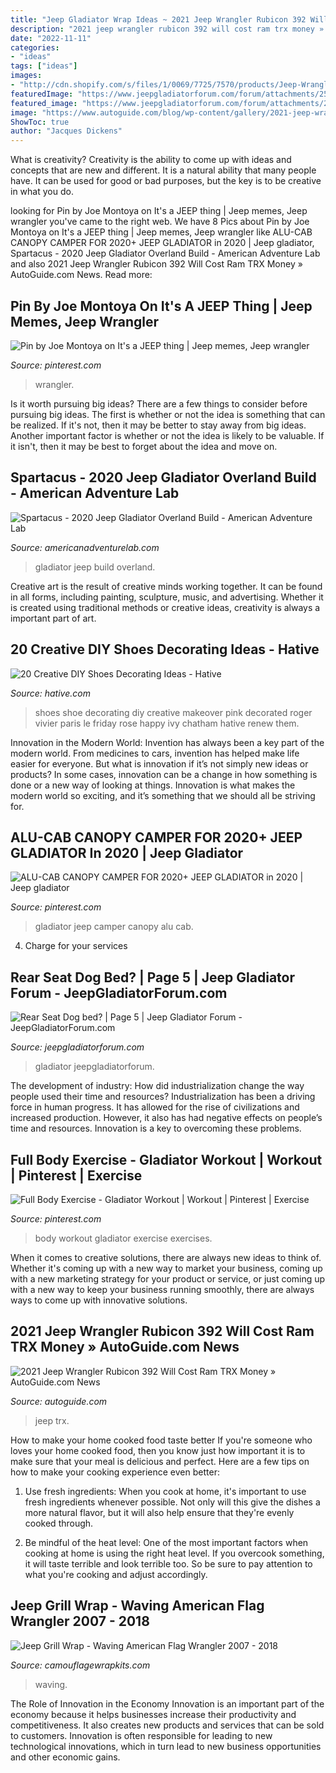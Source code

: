 ```yaml
---
title: "Jeep Gladiator Wrap Ideas ~ 2021 Jeep Wrangler Rubicon 392 Will Cost Ram Trx Money » Autoguide.com News"
description: "2021 jeep wrangler rubicon 392 will cost ram trx money » autoguide.com news"
date: "2022-11-11"
categories:
- "ideas"
tags: ["ideas"]
images:
- "http://cdn.shopify.com/s/files/1/0069/7725/7570/products/Jeep-Wrangler-Grill-Wraps-American-Flag-Wavy-2007-2018-JK-am_1200x1200.jpg?v=1569283522"
featuredImage: "https://www.jeepgladiatorforum.com/forum/attachments/25823/"
featured_image: "https://www.jeepgladiatorforum.com/forum/attachments/25823/"
image: "https://www.autoguide.com/blog/wp-content/gallery/2021-jeep-wrangler-rubicon-392-2020-11-17/2021-Jeep-Wrangler-Rubicon-392-04.jpg"
ShowToc: true
author: "Jacques Dickens"
---
```



What is creativity?
Creativity is the ability to come up with ideas and concepts that are new and different. It is a natural ability that many people have. It can be used for good or bad purposes, but the key is to be creative in what you do.

	

		
looking for Pin by Joe Montoya on It&#039;s a JEEP thing | Jeep memes, Jeep wrangler you've came to the right web. We have 8 Pics about Pin by Joe Montoya on It&#039;s a JEEP thing | Jeep memes, Jeep wrangler like ALU-CAB CANOPY CAMPER FOR 2020+ JEEP GLADIATOR in 2020 | Jeep gladiator, Spartacus - 2020 Jeep Gladiator Overland Build - American Adventure Lab and also 2021 Jeep Wrangler Rubicon 392 Will Cost Ram TRX Money » AutoGuide.com News. Read more:
		
    
## Pin By Joe Montoya On It&#039;s A JEEP Thing | Jeep Memes, Jeep Wrangler

<img loading=lazy src="https://i.pinimg.com/originals/79/ae/3b/79ae3bf23ae7610fadb1c5a95c06f1ee.jpg" onerror="this.onerror=null;this.src='https://tse1.mm.bing.net/th?id=OIP.W0m0A3uAY5d_0Ch6K0nA_gHaFg&amp;pid=15.1';" alt="Pin by Joe Montoya on It&#039;s a JEEP thing | Jeep memes, Jeep wrangler">

_Source: pinterest.com_

>wrangler. 

	

Is it worth pursuing big ideas?
There are a few things to consider before pursuing big ideas. The first is whether or not the idea is something that can be realized. If it's not, then it may be better to stay away from big ideas. Another important factor is whether or not the idea is likely to be valuable. If it isn't, then it may be best to forget about the idea and move on.

    
## Spartacus - 2020 Jeep Gladiator Overland Build - American Adventure Lab

<img loading=lazy src="https://americanadventurelab.com/wp-content/uploads/2021/01/Jeep-Gladiator-Overland-Build-53-1199x800.jpg" onerror="this.onerror=null;this.src='https://tse3.mm.bing.net/th?id=OIP.XykUVyrKfaKKpJ-yOGQ38AHaE8&amp;pid=15.1';" alt="Spartacus - 2020 Jeep Gladiator Overland Build - American Adventure Lab">

_Source: americanadventurelab.com_

>gladiator jeep build overland. 

	

Creative art is the result of creative minds working together. It can be found in all forms, including painting, sculpture, music, and advertising. Whether it is created using traditional methods or creative ideas, creativity is always a important part of art.

    
## 20 Creative DIY Shoes Decorating Ideas - Hative

<img loading=lazy src="https://hative.com/wp-content/uploads/2014/07/shoes-decorating-ideas/3-shoes-decorating-ideas.jpg" onerror="this.onerror=null;this.src='https://tse3.mm.bing.net/th?id=OIP.HZQAlyaYc7OpIt0icYvCLAHaLH&amp;pid=15.1';" alt="20 Creative DIY Shoes Decorating Ideas - Hative">

_Source: hative.com_

>shoes shoe decorating diy creative makeover pink decorated roger vivier paris le friday rose happy ivy chatham hative renew them. 

	

Innovation in the Modern World:
Invention has always been a key part of the modern world. From medicines to cars, invention has helped make life easier for everyone. But what is innovation if it’s not simply new ideas or products? In some cases, innovation can be a change in how something is done or a new way of looking at things. Innovation is what makes the modern world so exciting, and it’s something that we should all be striving for.

    
## ALU-CAB CANOPY CAMPER FOR 2020+ JEEP GLADIATOR In 2020 | Jeep Gladiator

<img loading=lazy src="https://i.pinimg.com/736x/db/2b/b4/db2bb420be6135456886362b29116738.jpg" onerror="this.onerror=null;this.src='https://tse2.mm.bing.net/th?id=OIP.rNpHSrdveRE_unepMNeKAAHaLF&amp;pid=15.1';" alt="ALU-CAB CANOPY CAMPER FOR 2020+ JEEP GLADIATOR in 2020 | Jeep gladiator">

_Source: pinterest.com_

>gladiator jeep camper canopy alu cab. 

	

4. Charge for your services 

    
## Rear Seat Dog Bed? | Page 5 | Jeep Gladiator Forum - JeepGladiatorForum.com

<img loading=lazy src="https://www.jeepgladiatorforum.com/forum/attachments/25823/" onerror="this.onerror=null;this.src='https://tse3.mm.bing.net/th?id=OIP.Y5t2q4dIFxojPwnEcbM_sQHaJ4&amp;pid=15.1';" alt="Rear Seat Dog bed? | Page 5 | Jeep Gladiator Forum - JeepGladiatorForum.com">

_Source: jeepgladiatorforum.com_

>gladiator jeepgladiatorforum. 

	

The development of industry: How did industrialization change the way people used their time and resources?
Industrialization has been a driving force in human progress. It has allowed for the rise of civilizations and increased production. However, it also has had negative effects on people’s time and resources. Innovation is a key to overcoming these problems.

    
## Full Body Exercise - Gladiator Workout | Workout | Pinterest | Exercise

<img loading=lazy src="https://s-media-cache-ak0.pinimg.com/736x/f9/6e/f4/f96ef45d535a38c695608e7f00638783.jpg" onerror="this.onerror=null;this.src='https://tse2.mm.bing.net/th?id=OIP.4MF-ItsC3RMNl6LMM32zRwHaKB&amp;pid=15.1';" alt="Full Body Exercise - Gladiator Workout | Workout | Pinterest | Exercise">

_Source: pinterest.com_

>body workout gladiator exercise exercises. 

	

When it comes to creative solutions, there are always new ideas to think of. Whether it's coming up with a new way to market your business, coming up with a new marketing strategy for your product or service, or just coming up with a new way to keep your business running smoothly, there are always ways to come up with innovative solutions.

    
## 2021 Jeep Wrangler Rubicon 392 Will Cost Ram TRX Money » AutoGuide.com News

<img loading=lazy src="https://www.autoguide.com/blog/wp-content/gallery/2021-jeep-wrangler-rubicon-392-2020-11-17/2021-Jeep-Wrangler-Rubicon-392-04.jpg" onerror="this.onerror=null;this.src='https://tse3.mm.bing.net/th?id=OIP.1kpdlPqfVPGwK5OWyJZ8oQHaEn&amp;pid=15.1';" alt="2021 Jeep Wrangler Rubicon 392 Will Cost Ram TRX Money » AutoGuide.com News">

_Source: autoguide.com_

>jeep trx. 

	

How to make your home cooked food taste better
If you're someone who loves your home cooked food, then you know just how important it is to make sure that your meal is delicious and perfect. Here are a few tips on how to make your cooking experience even better: 
1. Use fresh ingredients: When you cook at home, it's important to use fresh ingredients whenever possible. Not only will this give the dishes a more natural flavor, but it will also help ensure that they're evenly cooked through.

2. Be mindful of the heat level: One of the most important factors when cooking at home is using the right heat level. If you overcook something, it will taste terrible and look terrible too. So be sure to pay attention to what you're cooking and adjust accordingly.


    
## Jeep Grill Wrap - Waving American Flag Wrangler 2007 - 2018

<img loading=lazy src="http://cdn.shopify.com/s/files/1/0069/7725/7570/products/Jeep-Wrangler-Grill-Wraps-American-Flag-Wavy-2007-2018-JK-am_1200x1200.jpg?v=1569283522" onerror="this.onerror=null;this.src='https://tse4.mm.bing.net/th?id=OIP.OI7UomgaBolNOC5_KqSlewHaGr&amp;pid=15.1';" alt="Jeep Grill Wrap - Waving American Flag Wrangler 2007 - 2018">

_Source: camouflagewrapkits.com_

>waving. 

	

The Role of Innovation in the Economy
Innovation is an important part of the economy because it helps businesses increase their productivity and competitiveness. It also creates new products and services that can be sold to customers. Innovation is often responsible for leading to new technological innovations, which in turn lead to new business opportunities and other economic gains.

